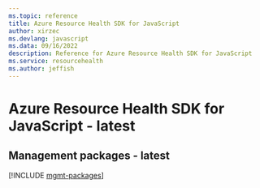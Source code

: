 ```yaml
---
ms.topic: reference
title: Azure Resource Health SDK for JavaScript
author: xirzec
ms.devlang: javascript
ms.data: 09/16/2022
description: Reference for Azure Resource Health SDK for JavaScript
ms.service: resourcehealth
ms.author: jeffish
---
```

# Azure Resource Health SDK for JavaScript - latest

## Management packages - latest
[!INCLUDE [mgmt-packages](resource-health-mgmt-index.md)]